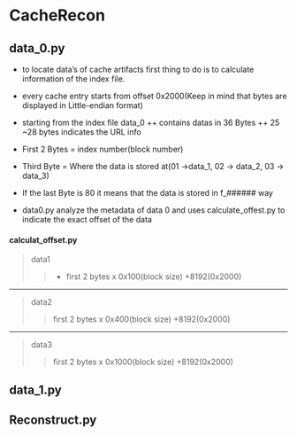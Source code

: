 # CacheRecon
## data_0.py
 + to locate data’s of cache artifacts first thing to do is to calculate information of the index file.

 + every cache entry starts from offset 0x2000(Keep in mind that bytes are displayed in Little-endian format)

 + starting from the index file data_0
 ++ contains datas in 36 Bytes
 ++ 25 ~28 bytes indicates the URL info

 + First 2 Bytes = index number(block number)

 + Third Byte = Where the data is stored at(01 →data_1, 02 → data_2, 03 → data_3)

 + If the last Byte is 80 it means that the data is stored in f_###### way
 
 + data0.py analyze the metadata of data 0 and uses calculate_offest.py to indicate the exact offset of the data
 #### calculat_offset.py
 > data1
 >>  + first 2 bytes x 0x100(block size)  +8192(0x2000)
 *****
 > data2
 > >first 2 bytes x 0x400(block size) +8192(0x2000)
 *****
 > data3
 > >first 2 bytes x 0x1000(block size) +8192(0x2000)


## data_1.py

## Reconstruct.py
